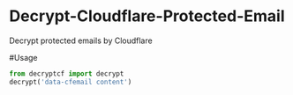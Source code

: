 # Decrypt-Cloudflare-Protected-Email
Decrypt protected emails by Cloudflare


#Usage
```python
from decryptcf import decrypt
decrypt('data-cfemail content')
```
